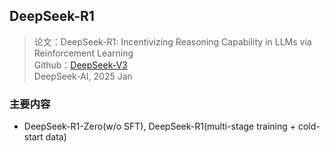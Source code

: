 ## DeepSeek-R1
> 论文：DeepSeek-R1: Incentivizing Reasoning Capability in LLMs via Reinforcement Learning  
> Github：[DeepSeek-V3](https://github.com/deepseek-ai/DeepSeek-V3)  
> DeepSeek-AI, 2025 Jan

### 主要内容
- DeepSeek-R1-Zero(w/o SFT), DeepSeek-R1(multi-stage training + cold-start data)